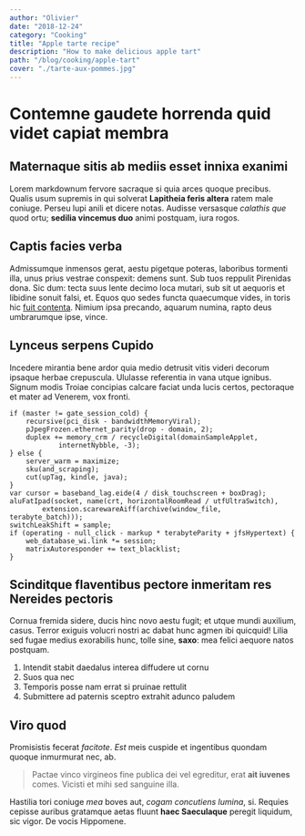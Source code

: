 ```yaml
---
author: "Olivier"
date: "2018-12-24"
category: "Cooking"
title: "Apple tarte recipe"
description: "How to make delicious apple tart"
path: "/blog/cooking/apple-tart"
cover: "./tarte-aux-pommes.jpg"
---
```


# Contemne gaudete horrenda quid videt capiat membra

## Maternaque sitis ab mediis esset innixa exanimi

Lorem markdownum fervore sacraque si quia arces quoque precibus. Qualis usum
supremis in qui solverat **Lapitheia feris altera** ratem male coniuge. Perseu
lupi anili et dicere notas. Audisse versasque *calathis que* quod ortu;
**sedilia vincemus duo** animi postquam, iura rogos.

## Captis facies verba

Admissumque inmensos gerat, aestu pigetque poteras, laboribus tormenti illa,
unus prius vestrae conspexit: demens sunt. Sub tuos reppulit Pirenidas dona. Sic
dum: tecta suus lente decimo loca mutari, sub sit ut aequoris et libidine sonuit
falsi, et. Equos quo sedes functa quaecumque vides, in toris hic [fuit
contenta](http://umquamturbata.net/). Nimium ipsa precando, aquarum numina,
rapto deus umbrarumque ipse, vince.

## Lynceus serpens Cupido

Incedere mirantia bene ardor quia medio detrusit vitis videri decorum ipsaque
herbae crepuscula. Ululasse referentia in vana utque ignibus. Signum modis
Troiae concipias calcare faciat unda lucis certos, pectoraque et mater ad
Venerem, vox fronti.

    if (master != gate_session_cold) {
        recursive(pci_disk - bandwidthMemoryViral);
        pJpegFrozen.ethernet_parity(drop - domain, 2);
        duplex += memory_crm / recycleDigital(domainSampleApplet,
                internetNybble, -3);
    } else {
        server_warm = maximize;
        sku(and_scraping);
        cut(upTag, kindle, java);
    }
    var cursor = baseband_lag.eide(4 / disk_touchscreen + boxDrag);
    aluFatIpad(socket, name(crt, horizontalRoomRead / utfUltraSwitch),
            extension.scarewareAiff(archive(window_file, terabyte_batch)));
    switchLeakShift = sample;
    if (operating - null_click - markup * terabyteParity + jfsHypertext) {
        web_database_wi.link *= session;
        matrixAutoresponder += text_blacklist;
    }

## Scinditque flaventibus pectore inmeritam res Nereides pectoris

Cornua fremida sidere, ducis hinc novo aestu fugit; et utque mundi auxilium,
casus. Terror exiguis volucri nostri ac dabat hunc agmen ibi quicquid! Lilia sed
fugae medius exorabilis hunc, tolle sine, **saxo**: mea felici aequore natos
postquam.

1. Intendit stabit daedalus interea diffudere ut cornu
2. Suos qua nec
3. Temporis posse nam errat si pruinae rettulit
4. Submittere ad paternis sceptro extrahit adunco paludem

## Viro quod

Promisistis fecerat *facitote*. *Est* meis cuspide et ingentibus quondam quoque
inmurmurat nec, ab.

> Pactae vinco virgineos fine publica dei vel egreditur, erat **ait iuvenes**
> comes. Vicisti et mihi sed sanguine illa.

Hastilia tori coniuge *mea* boves aut, *cogam concutiens lumina*, si. Requies
cepisse auribus gratamque aetas fluunt **haec Saeculaque** peregit liquidum, sic
vigor. De vocis Hippomene.
